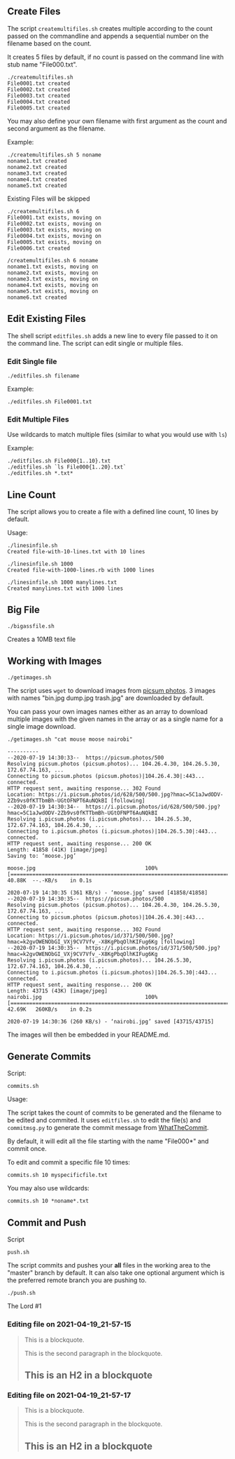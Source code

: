 ## Create Files
The script `createmultifiles.sh` creates multiple according to the count passed on the commandline and appends a sequential number on the filename based on the count.

It creates 5 files by default, if no count is passed on the command line with stub name "File000<seq number>.txt".

```
./createmultifiles.sh
File0001.txt created
File0002.txt created
File0003.txt created
File0004.txt created
File0005.txt created
```

You may also define your own filename with first argument as the count and second argument as the filename. 

Example:

```
./createmultifiles.sh 5 noname
noname1.txt created
noname2.txt created
noname3.txt created
noname4.txt created
noname5.txt created
```

Existing Files will be skipped

```
./createmultifiles.sh 6
File0001.txt exists, moving on
File0002.txt exists, moving on
File0003.txt exists, moving on
File0004.txt exists, moving on
File0005.txt exists, moving on
File0006.txt created

/createmultifiles.sh 6 noname
noname1.txt exists, moving on
noname2.txt exists, moving on
noname3.txt exists, moving on
noname4.txt exists, moving on
noname5.txt exists, moving on
noname6.txt created

```

## Edit Existing Files
The shell script `editfiles.sh` adds a new line to every file passed to it on the command line.
The script can edit single or multiple files.

### Edit Single file
`./editfiles.sh filename`

Example:

`./editfiles.sh File0001.txt`

### Edit Multiple Files
Use wildcards to match multiple files (similar to what you would use with `ls`)

Example:

```
./editfiles.sh File000{1..10}.txt
./editfiles.sh `ls File000{1..20}.txt` 
./editfiles.sh *.txt*
```

## Line Count
The script allows you to create a file with a defined line count, 10 lines by default.

Usage:

```
./linesinfile.sh
Created file-with-10-lines.txt with 10 lines
```

```
./linesinfile.sh 1000
Created file-with-1000-lines.rb with 1000 lines
```

```
./linesinfile.sh 1000 manylines.txt
Created manylines.txt with 1000 lines
```


## Big File

`./bigassfile.sh` 

Creates a 10MB text file


## Working with Images

`./getimages.sh`

The script uses `wget` to download images from [picsum photos](https://picsum.photos). 3 images with names "bin.jpg dump.jpg trash.jpg" are downloaded by default.

You can pass your own images names either as an array to download multiple images with the given names in the array or as a single name for a single image download.

```
./getimages.sh "cat mouse moose nairobi"

----------
--2020-07-19 14:30:33--  https://picsum.photos/500
Resolving picsum.photos (picsum.photos)... 104.26.4.30, 104.26.5.30, 172.67.74.163, ...
Connecting to picsum.photos (picsum.photos)|104.26.4.30|:443... connected.
HTTP request sent, awaiting response... 302 Found
Location: https://i.picsum.photos/id/628/500/500.jpg?hmac=5C1aJwdODV-2Zb9vs0fKTTbmBh-UGtOFNPT6AuNQkBI [following]
--2020-07-19 14:30:34--  https://i.picsum.photos/id/628/500/500.jpg?hmac=5C1aJwdODV-2Zb9vs0fKTTbmBh-UGtOFNPT6AuNQkBI
Resolving i.picsum.photos (i.picsum.photos)... 104.26.5.30, 172.67.74.163, 104.26.4.30, ...
Connecting to i.picsum.photos (i.picsum.photos)|104.26.5.30|:443... connected.
HTTP request sent, awaiting response... 200 OK
Length: 41858 (41K) [image/jpeg]
Saving to: ‘moose.jpg’

moose.jpg                                   100%[===========================================================================================>]  40.88K  --.-KB/s    in 0.1s

2020-07-19 14:30:35 (361 KB/s) - ‘moose.jpg’ saved [41858/41858]
--2020-07-19 14:30:35--  https://picsum.photos/500
Resolving picsum.photos (picsum.photos)... 104.26.4.30, 104.26.5.30, 172.67.74.163, ...
Connecting to picsum.photos (picsum.photos)|104.26.4.30|:443... connected.
HTTP request sent, awaiting response... 302 Found
Location: https://i.picsum.photos/id/371/500/500.jpg?hmac=k2gvOWENObGI_VXj9CV7Vfv_-X8KgPbqOlhKIFug6Kg [following]
--2020-07-19 14:30:35--  https://i.picsum.photos/id/371/500/500.jpg?hmac=k2gvOWENObGI_VXj9CV7Vfv_-X8KgPbqOlhKIFug6Kg
Resolving i.picsum.photos (i.picsum.photos)... 104.26.5.30, 172.67.74.163, 104.26.4.30, ...
Connecting to i.picsum.photos (i.picsum.photos)|104.26.5.30|:443... connected.
HTTP request sent, awaiting response... 200 OK
Length: 43715 (43K) [image/jpeg]
nairobi.jpg                                 100%[===========================================================================================>]  42.69K   260KB/s    in 0.2s

2020-07-19 14:30:36 (260 KB/s) - ‘nairobi.jpg’ saved [43715/43715]

```

The images will then be embedded in your README.md.

## Generate Commits

Script:

```
commits.sh

```

Usage:

The script takes the count of commits to be generated and the filename to be edited and commited.
It uses `editfiles.sh` to edit the file(s) and `commitmsg.py` to generate the commit message from [WhatTheCommit](http://whatthecommit.com/).

By default, it will edit all the file starting with the name "File000*" and commit once.

To edit and commit a specific file 10 times:

```
commits.sh 10 myspecificfile.txt
```

You may also use wildcards:

```
commits.sh 10 *noname*.txt
```


## Commit and Push

Script

```
push.sh
```
The script commits and pushes your **all** files in the working area to the "master" branch by default. It can also take one optional argument which is the preferred remote branch you are pushing to.

```
./push.sh 
```

The Lord #1


### Editing file on 2021-04-19_21-57-15

> This is a blockquote.
> 
> This is the second paragraph in the blockquote.
>
> ## This is an H2 in a blockquote




### Editing file on 2021-04-19_21-57-17

> This is a blockquote.
> 
> This is the second paragraph in the blockquote.
>
> ## This is an H2 in a blockquote



